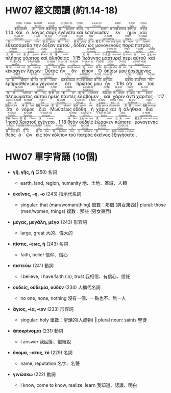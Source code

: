 # HW07 經文閱讀 (約1.14-18)

1:14 <RUBY><ruby><ruby>Καὶ<rt>並且 and</rt></ruby><rt><a href='https://bible.fhl.net/new/s.php?N=0&k=02532&m='>καί</a></rt></ruby><rt>CONJ</rt></RUBY> <RUBY><ruby><ruby>ὁ<rt>the</rt></ruby><rt><a href='https://bible.fhl.net/new/s.php?N=0&k=03588&m='>ὁ</a></rt></ruby><rt>T-NSM</rt></RUBY> <RUBY><ruby><ruby>λόγος<rt>道 word</rt></ruby><rt><a href='https://bible.fhl.net/new/s.php?N=0&k=03056&m='>λόγος</a></rt></ruby><rt>N-NSM</rt></RUBY> <RUBY><ruby><ruby>σὰρξ<rt>肉身 flesh</rt></ruby><rt><a href='https://bible.fhl.net/new/s.php?N=0&k=04561&m='>σάρξ</a></rt></ruby><rt>N-NSF</rt></RUBY> <RUBY><ruby><ruby>ἐγένετο<rt>成 became</rt></ruby><rt><a href='https://bible.fhl.net/new/s.php?N=0&k=01096&m='>γίνομαι</a></rt></ruby><rt>V-2ADI-3S</rt></RUBY> <RUBY><ruby><ruby>καὶ<rt>而 and</rt></ruby><rt><a href='https://bible.fhl.net/new/s.php?N=0&k=02532&m='>καί</a></rt></ruby><rt>CONJ</rt></RUBY> <RUBY><ruby><ruby>ἐσκήνωσεν<rt>住 dwelt</rt></ruby><rt><a href='https://bible.fhl.net/new/s.php?N=0&k=04637&m='>σκηνόω</a></rt></ruby><rt>V-AAI-3S</rt></RUBY> <RUBY><ruby><ruby>ἐν<rt>在~中間 among</rt></ruby><rt><a href='https://bible.fhl.net/new/s.php?N=0&k=01722&m='>ἐν</a></rt></ruby><rt>PREP</rt></RUBY> <RUBY><ruby><ruby>ἡμῖν<rt>我們 us</rt></ruby><rt><a href='https://bible.fhl.net/new/s.php?N=0&k=02254&m='>ἐγώ</a></rt></ruby><rt>P-1DP</rt></RUBY> , <RUBY><ruby><ruby>καὶ<rt>也 and</rt></ruby><rt><a href='https://bible.fhl.net/new/s.php?N=0&k=02532&m='>καί</a></rt></ruby><rt>CONJ</rt></RUBY> <RUBY><ruby><ruby>ἐθεασάμεθα<rt>見 seen</rt></ruby><rt><a href='https://bible.fhl.net/new/s.php?N=0&k=02300&m='>θεάομαι</a></rt></ruby><rt>V-ADI-1P</rt></RUBY> <RUBY><ruby><ruby>τὴν<rt>the</rt></ruby><rt><a href='https://bible.fhl.net/new/s.php?N=0&k=03588&m='>ὁ</a></rt></ruby><rt>T-ASF</rt></RUBY> <RUBY><ruby><ruby>δόξαν<rt>榮光 glory</rt></ruby><rt><a href='https://bible.fhl.net/new/s.php?N=0&k=01391&m='>δόξα</a></rt></ruby><rt>N-ASF</rt></RUBY> <RUBY><ruby><ruby>αὐτοῦ<rt>他 his</rt></ruby><rt><a href='https://bible.fhl.net/new/s.php?N=0&k=00846&m='>αὐτός</a></rt></ruby><rt>P-GSM</rt></RUBY> , <RUBY><ruby><ruby>δόξαν<rt>榮光 glory</rt></ruby><rt><a href='https://bible.fhl.net/new/s.php?N=0&k=01391&m='>δόξα</a></rt></ruby><rt>N-ASF</rt></RUBY> <RUBY><ruby><ruby>ὡς<rt>正 as</rt></ruby><rt><a href='https://bible.fhl.net/new/s.php?N=0&k=05613&m='>ὡς</a></rt></ruby><rt>ADV</rt></RUBY> <RUBY><ruby><ruby>μονογενοῦς<rt>獨生子 one and only</rt></ruby><rt><a href='https://bible.fhl.net/new/s.php?N=0&k=03439&m='>μονογενής</a></rt></ruby><rt>A-GSM</rt></RUBY> <RUBY><ruby><ruby>παρὰ<rt>從 from</rt></ruby><rt><a href='https://bible.fhl.net/new/s.php?N=0&k=03844&m='>παρά</a></rt></ruby><rt>PREP</rt></RUBY> <RUBY><ruby><ruby>πατρός<rt>父 father</rt></ruby><rt><a href='https://bible.fhl.net/new/s.php?N=0&k=03962&m='>πατήρ</a></rt></ruby><rt>N-GSM</rt></RUBY> , <RUBY><ruby><ruby>πλήρης<rt>充滿 full</rt></ruby><rt><a href='https://bible.fhl.net/new/s.php?N=0&k=04134&m='>πλήρης</a></rt></ruby><rt>A-NSM</rt></RUBY> <RUBY><ruby><ruby>χάριτος<rt>恩典 grace</rt></ruby><rt><a href='https://bible.fhl.net/new/s.php?N=0&k=05485&m='>χάρις</a></rt></ruby><rt>N-GSF</rt></RUBY> <RUBY><ruby><ruby>καὶ<rt>和 and</rt></ruby><rt><a href='https://bible.fhl.net/new/s.php?N=0&k=02532&m='>καί</a></rt></ruby><rt>CONJ</rt></RUBY> <RUBY><ruby><ruby>ἀληθείας<rt>真理 truth</rt></ruby><rt><a href='https://bible.fhl.net/new/s.php?N=0&k=00225&m='>ἀλήθεια</a></rt></ruby><rt>N-GSF</rt></RUBY> · 1:15 <RUBY><ruby><ruby>Ἰωάννης<rt>約翰 John</rt></ruby><rt><a href='https://bible.fhl.net/new/s.php?N=0&k=02491&m='>Ἰωάννης</a></rt></ruby><rt>N-NSM</rt></RUBY> <RUBY><ruby><ruby>μαρτυρεῖ<rt>作見證 testified</rt></ruby><rt><a href='https://bible.fhl.net/new/s.php?N=0&k=03140&m='>μαρτυρέω</a></rt></ruby><rt>V-PAI-3S</rt></RUBY> <RUBY><ruby><ruby>περὶ<rt>為 about</rt></ruby><rt><a href='https://bible.fhl.net/new/s.php?N=0&k=04012&m='>περί</a></rt></ruby><rt>PREP</rt></RUBY> <RUBY><ruby><ruby>αὐτοῦ<rt>他 him</rt></ruby><rt><a href='https://bible.fhl.net/new/s.php?N=0&k=00846&m='>αὐτός</a></rt></ruby><rt>P-GSM</rt></RUBY> <RUBY><ruby><ruby>καὶ<rt>並且 and</rt></ruby><rt><a href='https://bible.fhl.net/new/s.php?N=0&k=02532&m='>καί</a></rt></ruby><rt>CONJ</rt></RUBY> <RUBY><ruby><ruby>κέκραγεν<rt>呼喊 cried out</rt></ruby><rt><a href='https://bible.fhl.net/new/s.php?N=0&k=02896&m='>κράζω</a></rt></ruby><rt>V-2RAI-3S</rt></RUBY> <RUBY><ruby><ruby>λέγων<rt>說 saying</rt></ruby><rt><a href='https://bible.fhl.net/new/s.php?N=0&k=03004&m='>λέγω</a></rt></ruby><rt>V-PAP-NSM</rt></RUBY> · <RUBY><ruby><ruby>Οὗτος<rt>這 this</rt></ruby><rt><a href='https://bible.fhl.net/new/s.php?N=0&k=03778&m='>οὗτος</a></rt></ruby><rt>D-NSM</rt></RUBY> <RUBY><ruby><ruby>ἦν<rt>是 was</rt></ruby><rt><a href='https://bible.fhl.net/new/s.php?N=0&k=02258&m='>εἰμί</a></rt></ruby><rt>V-IAI-3S</rt></RUBY> <RUBY><ruby><ruby>ὃν<rt>所~的 whom</rt></ruby><rt><a href='https://bible.fhl.net/new/s.php?N=0&k=03739&m='>ὅς</a></rt></ruby><rt>R-ASM</rt></RUBY> <RUBY><ruby><ruby>εἶπον<rt>說 said</rt></ruby><rt><a href='https://bible.fhl.net/new/s.php?N=0&k=02036&m='>λέγω</a></rt></ruby><rt>V-2AAI-1S</rt></RUBY> · <RUBY><ruby><ruby>Ὁ<rt>那 he</rt></ruby><rt><a href='https://bible.fhl.net/new/s.php?N=0&k=03588&m='>ὁ</a></rt></ruby><rt>T-NSM</rt></RUBY> <RUBY><ruby><ruby>ὀπίσω<rt>在~以後 after</rt></ruby><rt><a href='https://bible.fhl.net/new/s.php?N=0&k=03694&m='>ὀπίσω</a></rt></ruby><rt>ADV</rt></RUBY> <RUBY><ruby><ruby>μου<rt>我 me</rt></ruby><rt><a href='https://bible.fhl.net/new/s.php?N=0&k=03450&m='>ἐγώ</a></rt></ruby><rt>P-1GS</rt></RUBY> <RUBY><ruby><ruby>ἐρχόμενος<rt>來 comes</rt></ruby><rt><a href='https://bible.fhl.net/new/s.php?N=0&k=02064&m='>ἔρχομαι</a></rt></ruby><rt>V-PNP-NSM</rt></RUBY> <RUBY><ruby><ruby>ἔμπροσθέν<rt>以前 before</rt></ruby><rt><a href='https://bible.fhl.net/new/s.php?N=0&k=01715&m='>ἔμπροσθεν</a></rt></ruby><rt>PREP</rt></RUBY> <RUBY><ruby><ruby>μου<rt>我 me</rt></ruby><rt><a href='https://bible.fhl.net/new/s.php?N=0&k=03450&m='>ἐγώ</a></rt></ruby><rt>P-1GS</rt></RUBY> <RUBY><ruby><ruby>γέγονεν<rt>存在 ranks</rt></ruby><rt><a href='https://bible.fhl.net/new/s.php?N=0&k=01096&m='>γίνομαι</a></rt></ruby><rt>V-2RAI-3S</rt></RUBY> , <RUBY><ruby><ruby>ὅτι<rt>因為 because</rt></ruby><rt><a href='https://bible.fhl.net/new/s.php?N=0&k=03754&m='>ὅτι</a></rt></ruby><rt>CONJ</rt></RUBY> <RUBY><ruby><ruby>πρῶτός<rt>在~之前 before</rt></ruby><rt><a href='https://bible.fhl.net/new/s.php?N=0&k=04413&m='>πρῶτος</a></rt></ruby><rt>A-NSM-S</rt></RUBY> <RUBY><ruby><ruby>μου<rt>我 me</rt></ruby><rt><a href='https://bible.fhl.net/new/s.php?N=0&k=03450&m='>ἐγώ</a></rt></ruby><rt>P-1GS</rt></RUBY> <RUBY><ruby><ruby>ἦν<rt>存在 was</rt></ruby><rt><a href='https://bible.fhl.net/new/s.php?N=0&k=02258&m='>εἰμί</a></rt></ruby><rt>V-IAI-3S</rt></RUBY> · 1:16 <RUBY><ruby><ruby>ὅτι<rt>原來 for</rt></ruby><rt><a href='https://bible.fhl.net/new/s.php?N=0&k=03754&m='>ὅτι</a></rt></ruby><rt>CONJ</rt></RUBY> <RUBY><ruby><ruby>ἐκ<rt>從~裡 from</rt></ruby><rt><a href='https://bible.fhl.net/new/s.php?N=0&k=01537&m='>ἐκ</a></rt></ruby><rt>PREP</rt></RUBY> <RUBY><ruby><ruby>τοῦ<rt>the</rt></ruby><rt><a href='https://bible.fhl.net/new/s.php?N=0&k=03588&m='>ὁ</a></rt></ruby><rt>T-GSN</rt></RUBY> <RUBY><ruby><ruby>πληρώματος<rt>豐盛 fullness</rt></ruby><rt><a href='https://bible.fhl.net/new/s.php?N=0&k=04138&m='>πλήρωμα</a></rt></ruby><rt>N-GSN</rt></RUBY> <RUBY><ruby><ruby>αὐτοῦ<rt>他 his</rt></ruby><rt><a href='https://bible.fhl.net/new/s.php?N=0&k=00846&m='>αὐτός</a></rt></ruby><rt>P-GSM</rt></RUBY> <RUBY><ruby><ruby>ἡμεῖς<rt>我們 we</rt></ruby><rt><a href='https://bible.fhl.net/new/s.php?N=0&k=02249&m='>ἐγώ</a></rt></ruby><rt>P-1NP</rt></RUBY> <RUBY><ruby><ruby>πάντες<rt>都 all</rt></ruby><rt><a href='https://bible.fhl.net/new/s.php?N=0&k=03956&m='>πᾶς</a></rt></ruby><rt>A-NPM</rt></RUBY> <RUBY><ruby><ruby>ἐλάβομεν<rt>領受 received</rt></ruby><rt><a href='https://bible.fhl.net/new/s.php?N=0&k=02983&m='>λαμβάνω</a></rt></ruby><rt>V-2AAI-1P</rt></RUBY> , <RUBY><ruby><ruby>καὶ<rt>而且 and</rt></ruby><rt><a href='https://bible.fhl.net/new/s.php?N=0&k=02532&m='>καί</a></rt></ruby><rt>CONJ</rt></RUBY> <RUBY><ruby><ruby>χάριν<rt>恩 grace</rt></ruby><rt><a href='https://bible.fhl.net/new/s.php?N=0&k=05485&m='>χάρις</a></rt></ruby><rt>N-ASF</rt></RUBY> <RUBY><ruby><ruby>ἀντὶ<rt>上 upon</rt></ruby><rt><a href='https://bible.fhl.net/new/s.php?N=0&k=00473&m='>ἀντί</a></rt></ruby><rt>PREP</rt></RUBY> <RUBY><ruby><ruby>χάριτος<rt>恩 grace</rt></ruby><rt><a href='https://bible.fhl.net/new/s.php?N=0&k=05485&m='>χάρις</a></rt></ruby><rt>N-GSF</rt></RUBY> · 1:17 <RUBY><ruby><ruby>ὅτι<rt>因為 for</rt></ruby><rt><a href='https://bible.fhl.net/new/s.php?N=0&k=03754&m='>ὅτι</a></rt></ruby><rt>CONJ</rt></RUBY> <RUBY><ruby><ruby>ὁ<rt>the</rt></ruby><rt><a href='https://bible.fhl.net/new/s.php?N=0&k=03588&m='>ὁ</a></rt></ruby><rt>T-NSM</rt></RUBY> <RUBY><ruby><ruby>νόμος<rt>律法 law</rt></ruby><rt><a href='https://bible.fhl.net/new/s.php?N=0&k=03551&m='>νόμος</a></rt></ruby><rt>N-NSM</rt></RUBY> <RUBY><ruby><ruby>διὰ<rt>藉著 through</rt></ruby><rt><a href='https://bible.fhl.net/new/s.php?N=0&k=01223&m='>διά</a></rt></ruby><rt>PREP</rt></RUBY> <RUBY><ruby><ruby>Μωϋσέως<rt>摩西 Moses</rt></ruby><rt><a href='https://bible.fhl.net/new/s.php?N=0&k=03475&m='>Μωϋσῆς</a></rt></ruby><rt>N-GSM</rt></RUBY> <RUBY><ruby><ruby>ἐδόθη<rt>頒佈 given</rt></ruby><rt><a href='https://bible.fhl.net/new/s.php?N=0&k=01325&m='>δίδωμι</a></rt></ruby><rt>V-API-3S</rt></RUBY> , <RUBY><ruby><ruby>ἡ<rt>the</rt></ruby><rt><a href='https://bible.fhl.net/new/s.php?N=0&k=03588&m='>ὁ</a></rt></ruby><rt>T-NSF</rt></RUBY> <RUBY><ruby><ruby>χάρις<rt>恩典 grace</rt></ruby><rt><a href='https://bible.fhl.net/new/s.php?N=0&k=05485&m='>χάρις</a></rt></ruby><rt>N-NSF</rt></RUBY> <RUBY><ruby><ruby>καὶ<rt>和 and</rt></ruby><rt><a href='https://bible.fhl.net/new/s.php?N=0&k=02532&m='>καί</a></rt></ruby><rt>CONJ</rt></RUBY> <RUBY><ruby><ruby>ἡ<rt>the</rt></ruby><rt><a href='https://bible.fhl.net/new/s.php?N=0&k=03588&m='>ὁ</a></rt></ruby><rt>T-NSF</rt></RUBY> <RUBY><ruby><ruby>ἀλήθεια<rt>真理 truth</rt></ruby><rt><a href='https://bible.fhl.net/new/s.php?N=0&k=00225&m='>ἀλήθεια</a></rt></ruby><rt>N-NSF</rt></RUBY> <RUBY><ruby><ruby>διὰ<rt>藉著 through</rt></ruby><rt><a href='https://bible.fhl.net/new/s.php?N=0&k=01223&m='>διά</a></rt></ruby><rt>PREP</rt></RUBY> <RUBY><ruby><ruby>Ἰησοῦ<rt>耶穌 Jesus</rt></ruby><rt><a href='https://bible.fhl.net/new/s.php?N=0&k=02424&m='>Ἰησοῦς</a></rt></ruby><rt>N-GSM</rt></RUBY> <RUBY><ruby><ruby>Χριστοῦ<rt>基督 Christ</rt></ruby><rt><a href='https://bible.fhl.net/new/s.php?N=0&k=05547&m='>Χριστός</a></rt></ruby><rt>N-GSM</rt></RUBY> <RUBY><ruby><ruby>ἐγένετο<rt>來 came</rt></ruby><rt><a href='https://bible.fhl.net/new/s.php?N=0&k=01096&m='>γίνομαι</a></rt></ruby><rt>V-2ADI-3S</rt></RUBY> . 1:18 <RUBY><ruby><ruby>θεὸν<rt>神 God</rt></ruby><rt><a href='https://bible.fhl.net/new/s.php?N=0&k=02316&m='>θεός</a></rt></ruby><rt>N-ASM</rt></RUBY> <RUBY><ruby><ruby>οὐδεὶς<rt>沒有 no one</rt></ruby><rt><a href='https://bible.fhl.net/new/s.php?N=0&k=03762&m='>οὐδείς</a></rt></ruby><rt>A-NSM-N</rt></RUBY> <RUBY><ruby><ruby>ἑώρακεν<rt>見 seen</rt></ruby><rt><a href='https://bible.fhl.net/new/s.php?N=0&k=03708&m='>ὁράω</a></rt></ruby><rt>V-RAI-3S-ATT</rt></RUBY> <RUBY><ruby><ruby>πώποτε<rt>從來 ever</rt></ruby><rt><a href='https://bible.fhl.net/new/s.php?N=0&k=04455&m='>πώποτε</a></rt></ruby><rt>ADV</rt></RUBY> · <RUBY><ruby><ruby>μονογενὴς<rt>獨生子 one and only</rt></ruby><rt><a href='https://bible.fhl.net/new/s.php?N=0&k=03439&m='>μονογενής</a></rt></ruby><rt>A-NSM</rt></RUBY> <RUBY><ruby><ruby>θεὸς<rt>神 God</rt></ruby><rt><a href='https://bible.fhl.net/new/s.php?N=0&k=02316&m='>θεός</a></rt></ruby><rt>N-NSM</rt></RUBY> <RUBY><ruby><ruby>ὁ<rt>那 it</rt></ruby><rt><a href='https://bible.fhl.net/new/s.php?N=0&k=03588&m='>ὁ</a></rt></ruby><rt>T-NSM</rt></RUBY> <RUBY><ruby><ruby>ὢν<rt>在 is</rt></ruby><rt><a href='https://bible.fhl.net/new/s.php?N=0&k=05607&m='>εἰμί</a></rt></ruby><rt>V-PAP-NSM</rt></RUBY> <RUBY><ruby><ruby>εἰς<rt>裡 at</rt></ruby><rt><a href='https://bible.fhl.net/new/s.php?N=0&k=01519&m='>εἰς</a></rt></ruby><rt>PREP</rt></RUBY> <RUBY><ruby><ruby>τὸν<rt>the</rt></ruby><rt><a href='https://bible.fhl.net/new/s.php?N=0&k=03588&m='>ὁ</a></rt></ruby><rt>T-ASM</rt></RUBY> <RUBY><ruby><ruby>κόλπον<rt>懷 bosom</rt></ruby><rt><a href='https://bible.fhl.net/new/s.php?N=0&k=02859&m='>κόλπος</a></rt></ruby><rt>N-ASM</rt></RUBY> <RUBY><ruby><ruby>τοῦ<rt>the</rt></ruby><rt><a href='https://bible.fhl.net/new/s.php?N=0&k=03588&m='>ὁ</a></rt></ruby><rt>T-GSM</rt></RUBY> <RUBY><ruby><ruby>πατρὸς<rt>父 father’s</rt></ruby><rt><a href='https://bible.fhl.net/new/s.php?N=0&k=03962&m='>πατήρ</a></rt></ruby><rt>N-GSM</rt></RUBY> <RUBY><ruby><ruby>ἐκεῖνος<rt>他 he</rt></ruby><rt><a href='https://bible.fhl.net/new/s.php?N=0&k=01565&m='>ἐκεῖνος</a></rt></ruby><rt>D-NSM</rt></RUBY> <RUBY><ruby><ruby>ἐξηγήσατο<rt>表明 made ~ known</rt></ruby><rt><a href='https://bible.fhl.net/new/s.php?N=0&k=01834&m='>ἐξηγέομαι</a></rt></ruby><rt>V-ADI-3S</rt></RUBY> .


<div style='page-break-after: always;'></div>



<div style='page-break-before: always;'></div>

# HW07 單字背誦 (10個)

- **γῆ, γῆς, ἡ** (250) 名詞
	- earth, land, region, humanity 地、土地、區域、人類

- **ἐκεῖνος, –η, –ο** (243) 指示代名詞
	- singular: that (man/woman/thing) 單數：那個 (男女東西)‖ plural: those (men/women, things) 複數：那些 (男女東西)

- **μέγας, μεγάλη, μέγα** (243) 形容詞
	- large, great 大的、偉大的

- **πίστις, –εως, ἡ** (243) 名詞
	- faith, belief 信仰、信心

- **πιστεύω** (241) 動詞
	- I believe, I have faith (in), trust 我相信、有信心、信託

- **οὐδείς, οὐδεμία, οὐδέν** (234) 人稱代名詞
	- no one, none, nothing 沒有一個、一點也不、無一人

- **ἅγιος, –ία, –ιον** (233) 形容詞
	- singular: holy 單數：聖潔的(人或物) ‖ plural noun: saints 聖徒

- **ἀποκρίνομαι** (231) 動詞
	- I answer 我回答、繼續說

- **ὄνομα, –ατος, τό** (229) 名詞
	- name, reputation 名字、名聲

- **γινώσκω** (222) 動詞
	- I know, come to know, realize, learn 我知道、認識、明白